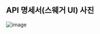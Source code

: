 ## API 명세서(스웨거 UI) 사진
![image](https://github.com/user-attachments/assets/f2659f4f-66a3-4c1c-9c3d-104e8b0e80aa)

